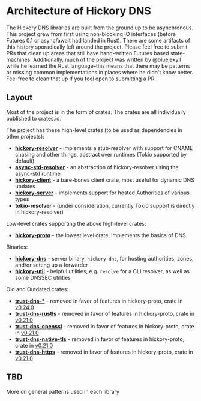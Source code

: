 # Architecture of Hickory DNS

The Hickory DNS libraries are built from the ground up to be asynchronous. This project grew from first using non-blocking IO interfaces (before Futures 0.1 or async/await had landed in Rust). There are some artifacts of this history sporadically left around the project. Please feel free to submit PRs that clean up areas that still have hand-written Futures based state-machines. Additionally, much of the project was written by @bluejekyll while he learned the Rust language–this means that there may be patterns or missing common implementations in places where he didn't know better. Feel free to clean that up if you feel open to submitting a PR.

## Layout

Most of the project is in the form of crates. The crates are all individually published to crates.io.

The project has these high-level crates (to be used as dependencies in other projects):

- **[hickory-resolver](crates/resolver)** - implements a stub-resolver with support for CNAME chasing and other things, abstract over runtimes (Tokio supported by default)
- **[async-std-resolver](crates/async-std-resolver)** - an abstraction of hickory-resolver using the async-std runtime
- **[hickory-client](crates/client)** - a bare-bones client crate, most useful for dynamic DNS updates
- **[hickory-server](crates/server)** - implements support for hosted Authorities of various types
- **tokio-resolver** - (under consideration, currently Tokio support is directly in hickory-resolver)

Low-level crates supporting the above high-level crates:

- **[hickory-proto](crates/proto)** - the lowest level crate, implements the basics of DNS

Binaries:

- **[hickory-dns](bin/)** - server binary, `hickory-dns`, for hosting authorities, zones, and/or setting up a forwarder
- **[hickory-util](util/)** - helpful utilities, e.g. `resolve` for a CLI resolver, as well as some DNSSEC utilities

Old and Outdated crates:

- **[trust-dns-*](https://github.com/bluejekyll/trust-dns/tree/v0.23.1/)** - removed in favor of features in hickory-proto, crate in [v0.24.0](https://github.com/hickory-dns/hickorydns/tree/v0.24.0)
- **[trust-dns-rustls](https://github.com/bluejekyll/trust-dns/tree/v0.21.0/crates/rustls)** - removed in favor of features in hickory-proto, crate in [v0.21.0](https://github.com/hickory-dns/hickorydns/tree/v0.21.0)
- **[trust-dns-openssl](https://github.com/bluejekyll/trust-dns/tree/v0.21.0/crates/openssl)** - removed in favor of features in hickory-proto, crate in [v0.21.0](https://github.com/hickorydns/trust-dns/tree/v0.21.0)
- **[trust-dns-native-tls](https://github.com/bluejekyll/trust-dns/tree/v0.21.0/crates/native-tls)** - removed in favor of features in hickory-proto, crate in [v0.21.0](https://github.com/hickorydns/trust-dns/tree/v0.21.0)
- **[trust-dns-https](https://github.com/bluejekyll/trust-dns/tree/v0.21.0/crates/https)** - removed in favor of features in hickory-proto, crate in [v0.21.0](https://github.com/hickorydns/trust-dns/tree/v0.21.0)

## TBD

More on general patterns used in each library
